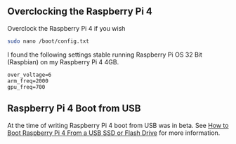 ## Overclocking the Raspberry Pi 4

Overclock the Raspberry Pi 4 if you wish

```bash
sudo nano /boot/config.txt
```

I found the following settings stable running Raspberry Pi OS 32 Bit (Raspbian) on my Raspberry Pi 4 4GB.

```text
over_voltage=6
arm_freq=2000
gpu_freq=700
```

## Raspberry Pi 4 Boot from USB

At the time of writing Raspberry Pi 4 boot from USB was in beta. See [How to Boot Raspberry Pi 4 From a USB SSD or Flash Drive](https://www.tomshardware.com/how-to/boot-raspberry-pi-4-usb) for more information.
